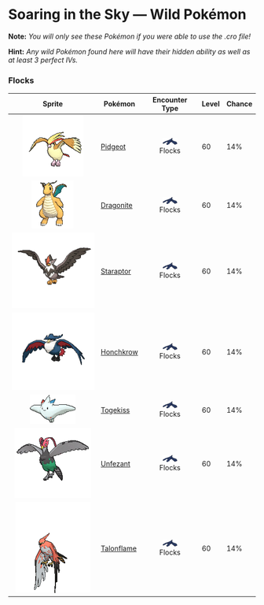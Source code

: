 # Soaring in the Sky — Wild Pokémon

**Note:** <i>You will only see these Pokémon if you were able to use the .cro file!</i>

**Hint:** <i>Any wild Pokémon found here will have their hidden ability as well as at least 3 perfect IVs.</i>

### Flocks

| Sprite | Pokémon | Encounter Type | Level | Chance |
|:------:|---------|:--------------:|-------|--------|
| ![Pidgeot](../../assets/sprites/pidgeot/front.gif "Pidgeot: This Pokémon has a dazzling plumage of beautifully glossy feathers. Many Trainers are captivated by the striking beauty of the feathers on its head, compelling them to choose Pidgeot as their Pokémon.") | [Pidgeot](../../pokemon/pidgeot.md/) | ![Flocks](../../assets/encounter_types/flocks.png "Flocks")<br>Flocks | 60 | 14% |
| ![Dragonite](../../assets/sprites/dragonite/front.gif "Dragonite: Dragonite is capable of circling the globe in just 16 hours. It is a kindhearted Pokémon that leads lost and foundering ships in a storm to the safety of land.") | [Dragonite](../../pokemon/dragonite.md/) | ![Flocks](../../assets/encounter_types/flocks.png "Flocks")<br>Flocks | 60 | 14% |
| ![Staraptor](../../assets/sprites/staraptor/front.gif "Staraptor: When Staravia evolve into Staraptor, they leave the flock to live alone. They have sturdy wings.") | [Staraptor](../../pokemon/staraptor.md/) | ![Flocks](../../assets/encounter_types/flocks.png "Flocks")<br>Flocks | 60 | 14% |
| ![Honchkrow](../../assets/sprites/honchkrow/front.gif "Honchkrow: Becoming active at night, it is known to swarm with numerous Murkrow in tow.") | [Honchkrow](../../pokemon/honchkrow.md/) | ![Flocks](../../assets/encounter_types/flocks.png "Flocks")<br>Flocks | 60 | 14% |
| ![Togekiss](../../assets/sprites/togekiss/front.gif "Togekiss: It shares many blessings with people who respect one another’s rights and avoid needless strife.") | [Togekiss](../../pokemon/togekiss.md/) | ![Flocks](../../assets/encounter_types/flocks.png "Flocks")<br>Flocks | 60 | 14% |
| ![Unfezant](../../assets/sprites/unfezant/front.gif "Unfezant: Males have plumage on their heads. They will never let themselves feel close to anyone other than their Trainers.") | [Unfezant](../../pokemon/unfezant.md/) | ![Flocks](../../assets/encounter_types/flocks.png "Flocks")<br>Flocks | 60 | 14% |
| ![Talonflame](../../assets/sprites/talonflame/front.gif "Talonflame: When attacking prey, it can reach speeds of up to 310 mph. It finishes its prey off with a colossal kick.") | [Talonflame](../../pokemon/talonflame.md/) | ![Flocks](../../assets/encounter_types/flocks.png "Flocks")<br>Flocks | 60 | 14% |


